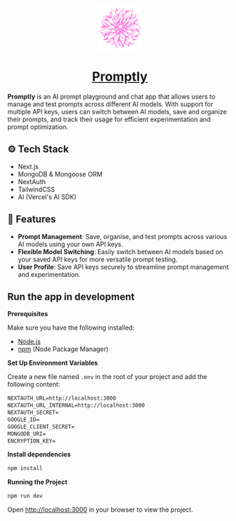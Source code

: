 <p align="center">
  <img src="public/assets/images/logo.svg" alt="Promptly Logo" width="100"/>
</p>
<h1 align="center">
    <a href="https://dev" target="_blank">Promptly</a>
</h1>

**Promptly** is an AI prompt playground and chat app that allows users to manage and test prompts across different AI models. With support for multiple API keys, users can switch between AI models, save and organize their prompts, and track their usage for efficient experimentation and prompt optimization.

## ⚙️ Tech Stack
- Next.js
- MongoDB & Mongoose ORM
- NextAuth
- TailwindCSS
- AI (Vercel's AI SDK)

## 🔋 Features
- **Prompt Management**: Save, organise, and test prompts across various AI models using your own API keys.
- **Flexible Model Switching**: Easily switch between AI models based on your saved API keys for more versatile prompt testing.
- **User Profile**: Save API keys securely to streamline prompt management and experimentation.

## Run the app in development
**Prerequisites**

Make sure you have the following installed:

- [Node.js](https://nodejs.org/en)
- [npm](https://www.npmjs.com/) (Node Package Manager)

**Set Up Environment Variables**

Create a new file named `.env` in the root of your project and add the following content:

```env
NEXTAUTH_URL=http://localhost:3000
NEXTAUTH_URL_INTERNAL=http://localhost:3000
NEXTAUTH_SECRET=
GOOGLE_ID=
GOOGLE_CLIENT_SECRET=
MONGODB_URI=
ENCRYPTION_KEY=
```

**Install dependencies**

   ```bash
   npm install
   ```

**Running the Project**

```bash
npm run dev
```

Open [http://localhost:3000](http://localhost:3000) in your browser to view the project.
